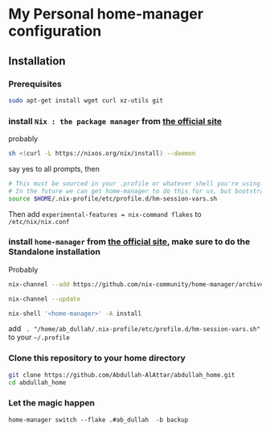 # My Personal home-manager configuration

## Installation
### Prerequisites
```bash
sudo apt-get install wget curl xz-utils git
```
### install `Nix : the package manager` from [the official site](https://nixos.org/download/)
probably
```bash
sh <(curl -L https://nixos.org/nix/install) --daemon
```

say yes to all prompts, then  
```bash
# This must be sourced in your .profile or whatever shell you're using.
# In the future we can get home-manager to do this for us, but bootstrapping for now...
source $HOME/.nix-profile/etc/profile.d/hm-session-vars.sh
```

Then add `experimental-features = nix-command flakes` to `/etc/nix/nix.conf`



### install `home-manager` from [the official site](https://nix-community.github.io/home-manager/index.xhtml#ch-installation), make sure to do the Standalone installation
Probably
```bash
nix-channel --add https://github.com/nix-community/home-manager/archive/master.tar.gz home-manager

nix-channel --update

nix-shell '<home-manager>' -A install
```
add ` . "/home/ab_dullah/.nix-profile/etc/profile.d/hm-session-vars.sh"` to your `~/.profile`

### Clone this repository to your home directory
```bash
git clone https://github.com/Abdullah-AlAttar/abdullah_home.git
cd abdullah_home
```

### Let the magic happen
```
home-manager switch --flake .#ab_dullah  -b backup
```